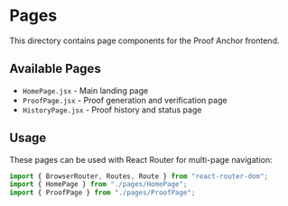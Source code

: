 # Pages

This directory contains page components for the Proof Anchor frontend.

## Available Pages

- `HomePage.jsx` - Main landing page
- `ProofPage.jsx` - Proof generation and verification page
- `HistoryPage.jsx` - Proof history and status page

## Usage

These pages can be used with React Router for multi-page navigation:

```jsx
import { BrowserRouter, Routes, Route } from "react-router-dom";
import { HomePage } from "./pages/HomePage";
import { ProofPage } from "./pages/ProofPage";
```
